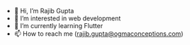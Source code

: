 - 👋 Hi, I’m Rajib Gupta
- 👀 I’m interested in web development
- 🌱 I’m currently learning Flutter
- 📫 How to reach me (rajib.gupta@ogmaconceptions.com)

<!---
heyrajib/heyrajib is a ✨ special ✨ repository because its `README.md` (this file) appears on your GitHub profile.
You can click the Preview link to take a look at your changes.
--->
